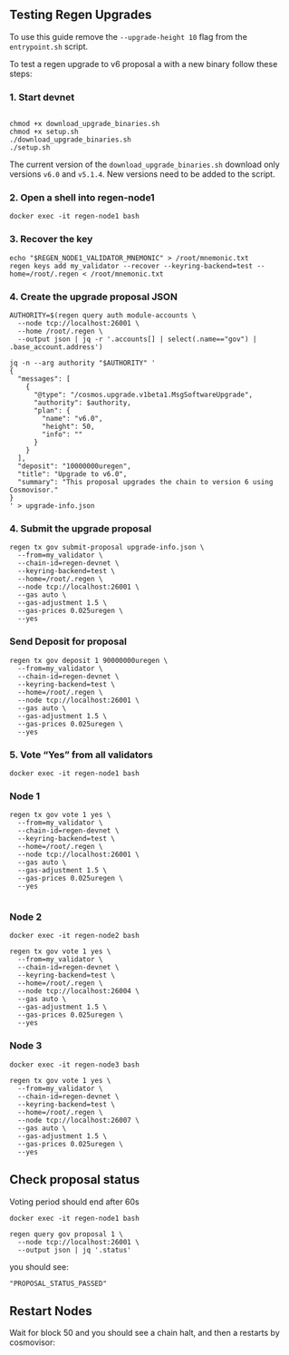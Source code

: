 ## Testing Regen Upgrades

To use this guide remove the `--upgrade-height 10` flag from the `entrypoint.sh` script.


To test a regen upgrade to v6 proposal a with a new binary follow
these steps:

### 1. Start devnet
```shell

chmod +x download_upgrade_binaries.sh
chmod +x setup.sh
./download_upgrade_binaries.sh
./setup.sh
```
The current version of the  `download_upgrade_binaries.sh` download only
versions `v6.0` and `v5.1.4`. New versions need to be added to the script.

### 2. Open a shell into regen-node1
```shell
docker exec -it regen-node1 bash
```
### 3. Recover the key
```shell
echo "$REGEN_NODE1_VALIDATOR_MNEMONIC" > /root/mnemonic.txt
regen keys add my_validator --recover --keyring-backend=test --home=/root/.regen < /root/mnemonic.txt

````
### 4. Create the upgrade proposal JSON
```shell
AUTHORITY=$(regen query auth module-accounts \
  --node tcp://localhost:26001 \
  --home /root/.regen \
  --output json | jq -r '.accounts[] | select(.name=="gov") | .base_account.address')

jq -n --arg authority "$AUTHORITY" '
{
  "messages": [
    {
      "@type": "/cosmos.upgrade.v1beta1.MsgSoftwareUpgrade",
      "authority": $authority,
      "plan": {
        "name": "v6.0",
        "height": 50,
        "info": ""
      }
    }
  ],
  "deposit": "10000000uregen",
  "title": "Upgrade to v6.0",
  "summary": "This proposal upgrades the chain to version 6 using Cosmovisor."
}
' > upgrade-info.json

```

### 4. Submit the upgrade proposal
```shell
regen tx gov submit-proposal upgrade-info.json \
  --from=my_validator \
  --chain-id=regen-devnet \
  --keyring-backend=test \
  --home=/root/.regen \
  --node tcp://localhost:26001 \
  --gas auto \
  --gas-adjustment 1.5 \
  --gas-prices 0.025uregen \
  --yes
```
### Send Deposit for proposal
```shell
regen tx gov deposit 1 90000000uregen \
  --from=my_validator \
  --chain-id=regen-devnet \
  --keyring-backend=test \
  --home=/root/.regen \
  --node tcp://localhost:26001 \
  --gas auto \
  --gas-adjustment 1.5 \
  --gas-prices 0.025uregen \
  --yes
```

### 5. Vote “Yes” from all validators

```shell
docker exec -it regen-node1 bash
```
### Node 1
```shell
regen tx gov vote 1 yes \
  --from=my_validator \
  --chain-id=regen-devnet \
  --keyring-backend=test \
  --home=/root/.regen \
  --node tcp://localhost:26001 \
  --gas auto \
  --gas-adjustment 1.5 \
  --gas-prices 0.025uregen \
  --yes


```

### Node 2
```shell
docker exec -it regen-node2 bash
```
```shell
regen tx gov vote 1 yes \
  --from=my_validator \
  --chain-id=regen-devnet \
  --keyring-backend=test \
  --home=/root/.regen \
  --node tcp://localhost:26004 \
  --gas auto \
  --gas-adjustment 1.5 \
  --gas-prices 0.025uregen \
  --yes

```

### Node 3
```shell
docker exec -it regen-node3 bash
```
```shell
regen tx gov vote 1 yes \
  --from=my_validator \
  --chain-id=regen-devnet \
  --keyring-backend=test \
  --home=/root/.regen \
  --node tcp://localhost:26007 \
  --gas auto \
  --gas-adjustment 1.5 \
  --gas-prices 0.025uregen \
  --yes

```

## Check proposal status
Voting period should end after 60s

```shell
docker exec -it regen-node1 bash
```
```shell
regen query gov proposal 1 \
  --node tcp://localhost:26001 \
  --output json | jq '.status'

```
you should see:
```text
"PROPOSAL_STATUS_PASSED"
```

## Restart Nodes
Wait for block 50 and you should see a chain halt, and then a restarts by cosmovisor:

